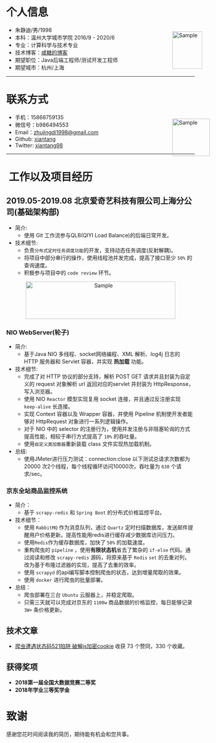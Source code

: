 # 个人信息

<p style="position:absolute;left:70%">
    <img src="https://github.com/xiantang/resume/blob/master/image/40bac24aed18febfd03048389c887f5.jpg?raw=true" alt="Sample"  width="80" height="100">
</p>


 - 朱静迪/男/1998
 - 本科：温州大学城市学院 2016/9 - 2020/6
 - 专业：计算科学与技术专业
 - 技术博客：[咸糖的博客](http://xiantang.info)
 - 期望职位：Java后端工程师/测试开发工程师
 - 期望城市：杭州/上海

---

# 联系方式


<p style="position:absolute;left:70%">
    <img src="https://github.com/xiantang/resume/blob/master/image/a32c252efda587d2062785de59b78a6.jpg?raw=true" alt="Sample"  width="100" height="100">
</p>


- 手机：15868759135 
- 微信号：b986494553
- Email：zhujingdi1998@gmail.com
- Github: [xiantang](https://github.com/xiantang)
- Twitter: [xiantang98](https://twitter.com/xiantang98)

---


#  工作以及项目经历

## 2019.05-2019.08 北京爱奇艺科技有限公司上海分公司(基础架构部)
* 简介:
    * 使用 Git 工作流参与QLB(QIYI Load Balance)的后端日常开发。
* 技术细节:
    * 负责`分布式定时任务调度功能`的开发，支持动态任务调度(反射解耦)。
    * 将项目中部分串行的操作，使用线程池并发完成，提高了接口至少 `50%` 的查询速度。
    * 积极参与项目中的 `code review` 环节。

<p align="center">
    <img src="https://i.loli.ma/pic/e43d059f917e888605efd06119001557.png" alt="Sample"  width="400" height="100">
</p>



### NIO WebServer(轮子)
* 简介:
    * 基于Java NIO 多线程、socket网络编程、XML 解析、log4j 日志的 HTTP 服务器和 Servlet 容器，并实现 **热加载** 功能。
* 技术细节:
    * 完成了对 HTTP 协议的部分支持，解析 POST GET 请求并且封装为自定义的 request 对象解析 url 返回对应的servlet 并封装为 HttpResponse，写入浏览器。
    * 使用 NIO `Reactor` 模型实现复用 socket 连接，并且通过反注册实现 `keep-alive` 长连接。
    * 实现 Context 容器以及 Wrapper 容器，并使用 Pipeline 机制使开发者能够对 HttpRequest 对象进行一系列逻辑操作。
    * 对于 NIO 中的 selector 的注册行为，使用并发注册与非阻塞轮询的方式提高性能，相较于串行方式提高了 `10%` 的吞吐量。
    * 使用`自定义类加载器`重新装载 class 文件实现热加载机制。
* 总结:
    * 使用JMeter进行压力测试：connection:close 以下测试总请求次数都为 20000 次2个线程，每个线程循环访问10000次，吞吐量为 `630` 个请求/sec。

### 京东全站商品监控系统
* 简介：
    * 基于 `scrapy-redis` 和 `Spring Boot` 的分布式价格监控平台。
* 技术细节：
    * 使用 `RabbitMQ` 作为消息队列，通过 `Quartz` 定时扫描数据库，发送邮件提醒用户价格更新。提高性能用redis进行缓存减少数据库访问压力。
    * 使用`Redis`作为缓存数据库，加快了 `50%` 的加载速度。
    * 重构爬虫的 `pipeline` ，使用**有限状态机**省去了繁杂的 `if-else` 代码。通过阅读和修改 `scrapy-redis` 源码，将原来基于 `Redis` `set` 的去重对列，改为基于布隆过滤器的实现，提高了去重的效率。
    * 使用 `scrapyd` 的api编写脚本控制爬虫的状态，达到增量爬取的效果。
    * 使用 `docker` 进行爬虫的批量部署。
* 总结：
    * 爬虫部署在三台 `Ubuntu` 云服器上，并稳定爬取。
    * 只需三天就可以完成对京东的 `1100w` 商品数据的价格监控，每日能够记录 `3W+` 条价格更新。


## 技术文章

- [爬虫遭遇状态码521陷阱 破解js加密cookie](https://zhuanlan.zhihu.com/p/40321850)  收获 73 个赞同，330 个收藏。

## 获得奖项
* **2018第一届全国大数据竞赛二等奖**
* **2018年学业三等奖学金**

# 致谢
感谢您花时间阅读我的简历，期待能有机会和您共事。
